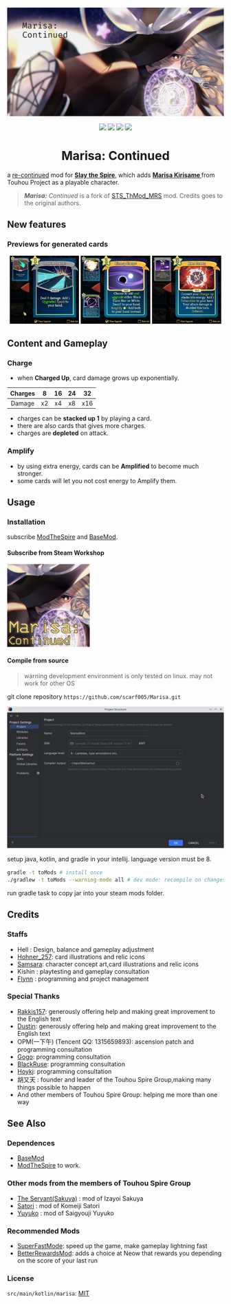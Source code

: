 ![](docs/repoTemplate/RepoTemplate.png)

<div align="center">
<img src="https://img.shields.io/badge/kotlin-%237F52FF.svg?style=for-the-badge&logo=kotlin&logoColor=white" />
<img src="https://img.shields.io/badge/Gradle-02303A.svg?style=for-the-badge&logo=Gradle&logoColor=white" />
<img src="https://img.shields.io/github/v/release/scarf005/Marisa?style=for-the-badge" />
<img src="https://img.shields.io/steam/subscriptions/2902980404?style=for-the-badge" />
<h1>Marisa: Continued</h1>
</div>

a [re-continued][original] mod for [**Slay the Spire**][sts], which adds **[Marisa Kirisame
][marisa]** from Touhou Project as a playable character.

> _**Marisa:** Continued_ is a fork of [STS_ThMod_MRS](https://github.com/lf201014/STS_ThMod_MRS) mod. Credits goes to the original authors.

[original]: https://steamcommunity.com/sharedfiles/filedetails/?id=1614104912
[sts]: https://store.steampowered.com/app/646570/Slay_the_Spire/
[marisa]: https://en.touhouwiki.net/wiki/Kirisame_Marisa

## New features

### Previews for generated cards

<div align="center">
  <img src="docs/preview/01.png" width="32%" />
  <img src="docs/preview/02.png" width="32%" />
  <img src="docs/preview/03.png" width="32%" />
</div>

## Content and Gameplay

### Charge

- when **Charged Up**, card damage grows up exponentially.

| Charges |  8  | 16  | 24  | 32  |
| :-----: | :-: | :-: | :-: | :-: |
| Damage  | x2  | x4  | x8  | x16 |

- charges can be **stacked up 1** by playing a card.
- there are also cards that gives more charges.
- charges are **depleted** on attack.

### Amplify

- by using extra energy, cards can be **Amplified** to become much stronger.
- some cards will let you not cost energy to Amplify them.

## Usage

### Installation

subscribe [ModTheSpire][modthespire] and [BaseMod][basemod].

[modthespire]: https://steamcommunity.com/sharedfiles/filedetails/?l=koreana&id=1605060445
[basemod]: https://steamcommunity.com/sharedfiles/filedetails/?id=1605833019

#### Subscribe from Steam Workshop

<a href="https://steamcommunity.com/sharedfiles/filedetails/?id=2902980404">
<img src="docs/thumbnail/image.jpg" alt="steam workshop link" style="width: 20vw">
</a>

#### Compile from source

> warning
> development environment is only tested on linux. may not work for other OS

git clone repository `https://github.com/scarf005/Marisa.git`

![](docs/ProjectStructure.png)

setup java, kotlin, and gradle in your intellij. language version must be 8.

```sh
gradle -t toMods # install once
./gradlew -t toMods --warning-mode all # dev mode: recompile on changes
```

run gradle task to copy jar into your steam mods folder.

## Credits

### Staffs

- Hell : Design, balance and gameplay adjustment
- [Hohner_257](https://www.pixiv.net/member.php?id=7894667): card illustrations and relic icons
- [Samsara](https://www.pixiv.net/member.php?id=5365310): character concept art,card illustrations and relic icons
- Kishin : playtesting and gameplay consultation
- [Flynn](https://github.com/lf201014) : programming and project management

### Special Thanks

- [Rakkis157](https://github.com/Rakkis157): generously offering help and making great improvement to the English text
- [Dustin](https://github.com/Skrelpoid): generously offering help and making great improvement to the English text
- OPM(一下午) (Tencent QQ: 1315659893): ascension patch and programming consultation
- [Gogo](https://github.com/Gogomoe): programming consultation
- [BlackRuse](https://github.com/lionpkqq): programming consultation
- [Hoykj](https://github.com/HOYKJ): programming consultation
- 胡又天 : founder and leader of the Touhou Spire Group,making many things possible to happen
- And other members of Touhou Spire Group: helping me more than one way

## See Also

### Dependences

- [BaseMod](https://github.com/daviscook477/BaseMod/releases)
- [ModTheSpire](https://github.com/kiooeht/ModTheSpire/releases) to work.

### Other mods from the members of Touhou Spire Group

- [The Servant(Sakuya)](https://github.com/lionpkqq/StS-BlackRuseMod) : mod of Izayoi Sakuya
- [Satori](https://github.com/HOYKJ/KomeijiMod) : mod of Komeiji Satori
- [Yuyuko](https://github.com/Gogomoe/YuyukoMod) : mod of Saigyouji Yuyuko

### Recommended Mods

- [SuperFastMode](https://github.com/Skrelpoid/SuperFastMode): speed up the game, make gameplay lightning fast
- [BetterRewardsMod](https://github.com/Skrelpoid/BetterRewardsMod): adds a choice at Neow that rewards you depending on
  the score of your last run

### License

`src/main/kotlin/marisa`: [MIT](src/main/kotlin/marisa/LICENSE)

[kotlin]: https://img.shields.io/badge/kotlin-%237F52FF.svg?style=for-the-badge&logo=kotlin&logoColor=white
[gradle]: https://img.shields.io/badge/Gradle-02303A.svg?style=for-the-badge&logo=Gradle&logoColor=white
